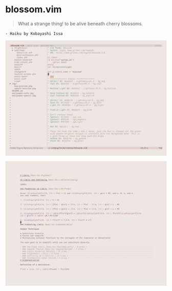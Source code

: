 # blossom.vim

> What a strange thing!
to be alive
beneath cherry blossoms.

	- Haiku by Kobayashi Issa

![](images/screenshot1.png)

![](images/screenshot2.png)

